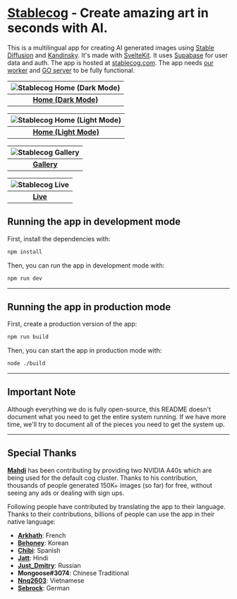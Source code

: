 # [Stablecog](https://stablecog.com) - Create amazing art in seconds with AI.

This is a multilingual app for creating AI generated images using [Stable Diffusion](https://github.com/CompVis/stable-diffusion) and [Kandinsky](https://github.com/ai-forever/Kandinsky-2). It's made with [SvelteKit](https://kit.svelte.dev). It uses [Supabase](https://supabase.com) for user data and auth. The app is hosted at [stablecog.com](https://stablecog.com). The app needs [our worker](https://github.com/stablecog.com/sc-worker) and [GO server](https://github.com/stablecog/sc-go) to be fully functional.

| ![Stablecog Home (Dark Mode)](https://ba.stablecog.com/mockups/home-dark-window-2560.webp) |
| :----------------------------------------------------------------------------------------: |
|                 <b>[Home (Dark Mode)](https://stablecog.com/generate)</b>                  |

| ![Stablecog Home (Light Mode)](https://ba.stablecog.com/mockups/home-light-window-2560.webp) |
| :------------------------------------------------------------------------------------------: |
|                  <b>[Home (Light Mode)](https://stablecog.com/generate)</b>                  |

| ![Stablecog Gallery](https://ba.stablecog.com/mockups/gallery-dark-window-2560.webp) |
| :----------------------------------------------------------------------------------: |
|                   <b>[Gallery](https://stablecog.com/gallery)</b>                    |

| ![Stablecog Live](https://ba.stablecog.com/mockups/live-dark-window-2560.webp) |
| :----------------------------------------------------------------------------: |
|                   <b>[Live](https://stablecog.com/live)</b>                    |

## Running the app in development mode

First, install the dependencies with:

```bash
npm install
```

Then, you can run the app in development mode with:

```bash
npm run dev
```

---

## Running the app in production mode

First, create a production version of the app:

```bash
npm run build
```

Then, you can start the app in production mode with:

```bash
node ./build
```

---

## Important Note

Although everything we do is fully open-source, this README doesn't document what you need to get the entire system running. If we have more time, we'll try to document all of the pieces you need to get the system up.

---

## Special Thanks

[**Mahdi**](https://twitter.com/MahdiMC) has been contributing by providing two NVIDIA A40s which are being used for the default cog cluster. Thanks to his contribution, thousands of people generated 150K+ images (so far) for free, without seeing any ads or dealing with sign ups.

Following people have contributed by translating the app to their language. Thanks to their contributions, billions of people can use the app in their native language:

- [**Arkhath**](https://twitter.com/Arkhath): French
- [**Behoney**](https://github.com/behoney): Korean
- [**Chibi**](https://twitter.com/CryptoChibs): Spanish
- [**Jatt**](https://twitter.com/BananoJatt): Hindi
- [**Just_Dmitry**](https://github.com/justdmitry): Russian
- **Mongoose#3074**: Chinese Traditional
- [**Nnq2603**](mailto:5vil@live.com): Vietnamese
- [**Sebrock**](https://twitter.com/sebrock): German
